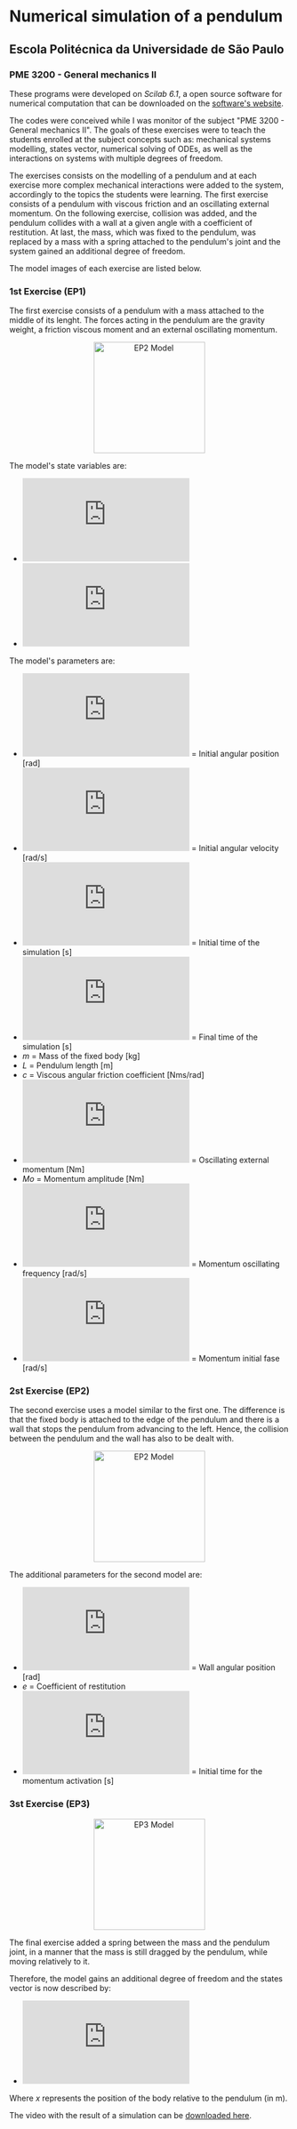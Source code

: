 # Numerical simulation of a pendulum
## Escola Politécnica da Universidade de São Paulo
### PME 3200 - General mechanics II

These programs were developed on *Scilab 6.1*, a open source software for numerical computation that can be downloaded on the [software's website](https://www.scilab.org/).

The codes were conceived while I was monitor of the subject "PME 3200 - General mechanics II". The goals of these exercises were to teach the students enrolled at the subject concepts such as: mechanical systems modelling, states vector, numerical solving of ODEs, as well as the interactions on systems with multiple degrees of freedom.

The exercises consists on the modelling of a pendulum and at each exercise more complex mechanical interactions were added to the system, accordingly to the topics the students were learning. The first exercise consists of a pendulum with viscous friction and an oscillating external momentum. On the following exercise, collision was added, and the pendulum collides with a wall at a given angle with a coefficient of restitution. At last, the mass, which was fixed to the pendulum, was replaced by a mass with a spring attached to the pendulum's joint and the system gained an additional degree of freedom.

The model images of each exercise are listed below.

### 1st Exercise (EP1)


The first exercise consists of a pendulum with a mass attached to the middle of its lenght. The forces acting in the pendulum are the gravity weight, a friction viscous moment and an external oscillating momentum.

<p align="center">
  <img width="200" src="https://github.com/vitoramr/Numerical_simulation_pendulum/blob/main/EP1/Model_EP1.PNG" alt="EP2 Model"/>
</p>

The model's state variables are:
- ![theta](https://latex.codecogs.com/gif.latex?%5Ctheta%28t%29%20%3D%20%5Ctext%7BPendulum%20angular%20position%20%5Brad%5D%7D)
- ![theta dot](https://latex.codecogs.com/gif.latex?%5Cdot%7B%5Ctheta%7D%28t%29%20%3D%20%5Ctext%7BPendulum%20angular%20velocity%20%5Brad/s%5D%7D)

The model's parameters are:

- ![theta0](https://latex.codecogs.com/gif.latex?%5Ctheta_0) = Initial angular position [rad]
- ![theta dot 0](https://latex.codecogs.com/gif.latex?%5Cdot%7B%5Ctheta%7D_0) = Initial angular velocity [rad/s]
- ![t0](https://latex.codecogs.com/gif.latex?t_0) = Initial time of the simulation [s]
- ![tf](https://latex.codecogs.com/gif.latex?t_f) = Final time of the simulation [s]
- *m* = Mass of the fixed body [kg]
- *L* = Pendulum length [m]
- *c* = Viscous angular friction coefficient [Nms/rad]
- ![Momentum](https://latex.codecogs.com/gif.latex?M%5E%7Bext%7D%20%3D%20M_o%20%5Ccdot%20%5Csin%20%28%5Comega_m%20t%20&plus;%20%5Cphi%29) = Oscillating external momentum [Nm]
- *Mo* = Momentum amplitude [Nm]
- ![Omega m](https://latex.codecogs.com/gif.latex?%5Comega_m) = Momentum oscillating frequency [rad/s]
- ![Phi](https://latex.codecogs.com/gif.latex?%5Cphi) = Momentum initial fase [rad/s]

### 2st Exercise (EP2)

The second exercise uses a model similar to the first one. The difference is that the fixed body is attached to the edge of the pendulum and there is a wall that stops the pendulum from advancing to the left. Hence, the collision between the pendulum and the wall has also to be dealt with.

<p align="center">
  <img width="200" src="https://github.com/vitoramr/Numerical_simulation_pendulum/blob/main/EP2/Model_EP2.PNG" alt="EP2 Model"/>
</p>

The additional parameters for the second model are:
- ![theta lim](https://latex.codecogs.com/gif.latex?%5Ctheta_%7Blim%7D%20%3D%20-%5Cpi/8) = Wall angular position [rad]
- *e* = Coefficient of restitution
- ![tm](https://latex.codecogs.com/gif.latex?t_m) = Initial time for the momentum activation [s]


### 3st Exercise (EP3)

<p align="center">
  <img width="200" src="https://github.com/vitoramr/Numerical_simulation_pendulum/blob/main/EP3/Model_EP3.PNG" alt="EP3 Model"/>
</p>

The final exercise added a spring between the mass and the pendulum joint, in a manner that the mass is still dragged by the pendulum, while moving relatively to it.

Therefore, the model gains an additional degree of freedom and the states vector is now described by:
- ![space vector](https://latex.codecogs.com/gif.latex?%5Cboldsymbol%7Bx%7D%20%3D%20%5Cbegin%7Bbmatrix%7D%20x%28t%29%5C%5C%20%5Cdot%7Bx%7D%28t%29%5C%5C%20%5Ctheta%28t%29%5C%5C%20%5Cdot%7B%5Ctheta%7D%28t%29%20%5Cend%7Bbmatrix%7D)

Where *x* represents the position of the body relative to the pendulum (in m).

The video with the result of a simulation can be [downloaded here](https://github.com/vitoramr/Numerical_simulation_pendulum/blob/main/EP3/EP3_Vid.mp4?raw=true).


